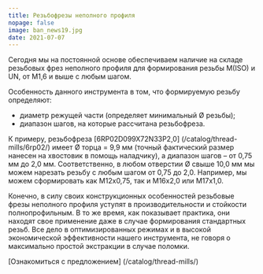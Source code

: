 ```yaml
---
title: Резьбофрезы неполного профиля
nopage: false
image: ban_news19.jpg
date: 2021-07-07
---
```

Сегодня мы на постоянной основе обеспечиваем наличие на складе резьбовых фрез неполного профиля для формирования резьбы M(ISO) и UN, от М1,6 и выше с любым шагом.

Особенность данного инструмента в том, что формируемую резьбу определяют:

* диаметр режущей части (определяет минимальный Ø резьбы);
* диапазон шагов, на которые рассчитана резьбофреза.

К примеру, резьбофреза [6RP02D099X72N33P2,0] (/catalog/thread-mills/6rp02/) имеет Ø торца = 9,9 мм (точный фактический размер нанесен на хвостовик в помощь наладчику), а диапазон шагов – от 0,75 мм до 2,0 мм. Соответственно, в любом отверстии Ø свыше 10,0 мм мы можем нарезать резьбу с любым шагом от 0,75 до 2,0. Например, мы можем сформировать как М12х0,75, так и М16х2,0 или М17х1,0.

Конечно, в силу своих конструкционных особенностей резьбовые фрезы неполного профиля уступят в производительности и стойкости полнопрофильным. В то же время, как показывает практика, они находят свое применение даже в случае формирования стандартных резьб. Все дело в оптимизированных режимах и в высокой экономической эффективности нашего инструмента, не говоря о максимально простой экстракции в случае поломки.

[Ознакомиться с предложением] (/catalog/thread-mills/)